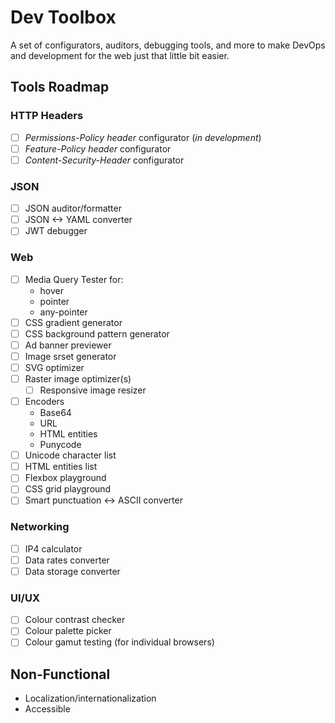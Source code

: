 Dev Toolbox
===========

A set of configurators, auditors, debugging tools, and more to make DevOps and development for the web just that little bit easier.

Tools Roadmap
-------------

### HTTP Headers
- [ ] _Permissions-Policy header_ configurator (_in development_)
- [ ] _Feature-Policy header_ configurator
- [ ] _Content-Security-Header_ configurator

### JSON
- [ ] JSON auditor/formatter
- [ ] JSON <-> YAML converter
- [ ] JWT debugger

### Web
- [ ] Media Query Tester for:
  - hover
  - pointer
  - any-pointer
- [ ] CSS gradient generator
- [ ] CSS background pattern generator
- [ ] Ad banner previewer
- [ ] Image srset generator
- [ ] SVG optimizer
- [ ] Raster image optimizer(s)
  - [ ] Responsive image resizer
- [ ] Encoders
  - Base64
  - URL
  - HTML entities
  - Punycode
- [ ] Unicode character list
- [ ] HTML entities list
- [ ] Flexbox playground
- [ ] CSS grid playground
- [ ] Smart punctuation <-> ASCII converter

### Networking
- [ ] IP4 calculator
- [ ] Data rates converter
- [ ] Data storage converter

### UI/UX
- [ ] Colour contrast checker
- [ ] Colour palette picker
- [ ] Colour gamut testing (for individual browsers)

Non-Functional
--------------

- Localization/internationalization
- Accessible
